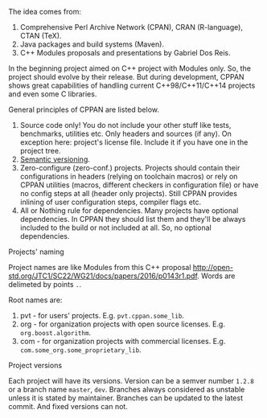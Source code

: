 The idea comes from:

1. Comprehensive Perl Archive Network (CPAN), CRAN (R-language), CTAN (TeX).
2. Java packages and build systems (Maven).
3. C++ Modules proposals and presentations by Gabriel Dos Reis.

In the beginning project aimed on C++ project with Modules only. So, the project should evolve by their release. But during development, CPPAN shows great capabilities of handling current C++98/C++11/C++14 projects and even some C libraries.

General principles of CPPAN are listed below.

1. Source code only! You do not include your other stuff like tests, benchmarks, utilities etc. Only headers and sources (if any). On exception here: project's license file. Include it if you have one in the project tree.
1. [Semantic versioning](http://semver.org).
2. Zero-configure (zero-conf.) projects. Projects should contain their configurations in headers (relying on toolchain macros) or rely on CPPAN utilities (macros, different checkers in configuration file) or have no config steps at all (header only projects). Still CPPAN provides inlining of user configuration steps, compiler flags etc.
3. All or Nothing rule for dependencies. Many projects have optional dependencies. In CPPAN they should list them and they'll be always included to the build or not included at all. So, no optional dependencies.

Projects' naming

Project names are like Modules from this C++ proposal http://open-std.org/JTC1/SC22/WG21/docs/papers/2016/p0143r1.pdf. Words are delimeted by points `.`.

Root names are:

1. pvt - for users' projects. E.g. `pvt.cppan.some_lib`.
2. org - for organization projects with open source licenses. E.g. `org.boost.algorithm`.
3. com - for organization projects with commercial licenses. E.g. `com.some_org.some_proprietary_lib`.

Project versions

Each project will have its versions. Version can be a semver number `1.2.8` or a branch name `master`, `dev`. Branches always considered as unstable unless it is stated by maintainer. Branches can be updated to the latest commit. And fixed versions can not.
